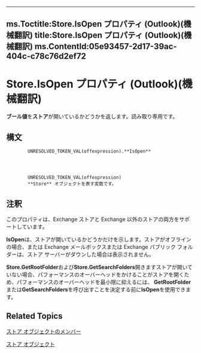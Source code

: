 

---
ms.Toctitle:Store.IsOpen プロパティ (Outlook)(機械翻訳)
title:Store.IsOpen プロパティ (Outlook)(機械翻訳)
ms.ContentId:05e93457-2d17-39ac-404c-c78c76d2ef72
---
# Store.IsOpen プロパティ (Outlook)(機械翻訳)




**ブール値**を**ストア**が開いているかどうかを返します。読み取り専用です。

## 構文

            UNRESOLVED_TOKEN_VAL(offexpression).**IsOpen**




            UNRESOLVED_TOKEN_VAL(offexpression)
            **Store** オブジェクトを表す変数です。



## 注釈
このプロパティは、Exchange ストアと Exchange 以外のストアの両方をサポートしています。



**IsOpen**は、ストアが開いているかどうかだけを示します。ストアがオフラインの場合、または Exchange メールボックスまたは Exchange パブリック フォルダーは、ストア サーバーがダウンした場合は表示されません。



**Store.GetRootFolder**および**Store.GetSearchFolders**開きますストアが開いていない場合、パフォーマンスのオーバーヘッドをかけることがストアを開くため、パフォーマンスのオーバーヘッドを最小限に抑えるには、 **GetRootFolder**または**GetSearchFolders**を呼び出すことを決定する前に**IsOpen**を使用できます。



## Related Topics

[ストア オブジェクトのメンバー](84c1d423-e507-0b3b-6570-33829b94be04.md)

[ストア オブジェクト](1eb22fe9-8849-7476-5388-2515b48591b9.md)




